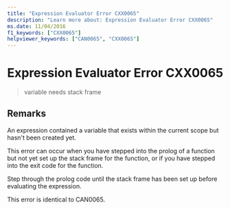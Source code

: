 ```yaml
---
title: "Expression Evaluator Error CXX0065"
description: "Learn more about: Expression Evaluator Error CXX0065"
ms.date: 11/04/2016
f1_keywords: ["CXX0065"]
helpviewer_keywords: ["CAN0065", "CXX0065"]
---
```

# Expression Evaluator Error CXX0065

> variable needs stack frame

## Remarks

An expression contained a variable that exists within the current scope but hasn't been created yet.

This error can occur when you have stepped into the prolog of a function but not yet set up the stack frame for the function, or if you have stepped into the exit code for the function.

Step through the prolog code until the stack frame has been set up before evaluating the expression.

This error is identical to CAN0065.
